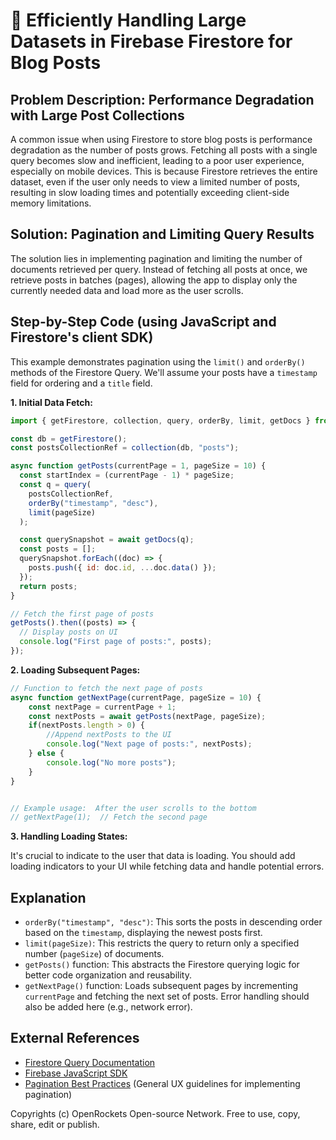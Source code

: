 # 🐞 Efficiently Handling Large Datasets in Firebase Firestore for Blog Posts


## Problem Description:  Performance Degradation with Large Post Collections

A common issue when using Firestore to store blog posts is performance degradation as the number of posts grows.  Fetching all posts with a single query becomes slow and inefficient, leading to a poor user experience, especially on mobile devices.  This is because Firestore retrieves the entire dataset, even if the user only needs to view a limited number of posts, resulting in slow loading times and potentially exceeding client-side memory limitations.


## Solution: Pagination and Limiting Query Results

The solution lies in implementing pagination and limiting the number of documents retrieved per query.  Instead of fetching all posts at once, we retrieve posts in batches (pages), allowing the app to display only the currently needed data and load more as the user scrolls.

## Step-by-Step Code (using JavaScript and Firestore's client SDK)

This example demonstrates pagination using the `limit()` and `orderBy()` methods of the Firestore Query.  We'll assume your posts have a `timestamp` field for ordering and a `title` field.

**1.  Initial Data Fetch:**

```javascript
import { getFirestore, collection, query, orderBy, limit, getDocs } from "firebase/firestore";

const db = getFirestore();
const postsCollectionRef = collection(db, "posts");

async function getPosts(currentPage = 1, pageSize = 10) {
  const startIndex = (currentPage - 1) * pageSize;
  const q = query(
    postsCollectionRef,
    orderBy("timestamp", "desc"),
    limit(pageSize)
  );

  const querySnapshot = await getDocs(q);
  const posts = [];
  querySnapshot.forEach((doc) => {
    posts.push({ id: doc.id, ...doc.data() });
  });
  return posts;
}

// Fetch the first page of posts
getPosts().then((posts) => {
  // Display posts on UI
  console.log("First page of posts:", posts);
});
```

**2.  Loading Subsequent Pages:**

```javascript
// Function to fetch the next page of posts
async function getNextPage(currentPage, pageSize = 10) {
    const nextPage = currentPage + 1;
    const nextPosts = await getPosts(nextPage, pageSize);
    if(nextPosts.length > 0) {
        //Append nextPosts to the UI
        console.log("Next page of posts:", nextPosts);
    } else {
        console.log("No more posts");
    }
}


// Example usage:  After the user scrolls to the bottom
// getNextPage(1);  // Fetch the second page
```

**3.  Handling Loading States:**

It's crucial to indicate to the user that data is loading. You should add loading indicators to your UI while fetching data and handle potential errors.


## Explanation

- `orderBy("timestamp", "desc")`: This sorts the posts in descending order based on the `timestamp`, displaying the newest posts first.
- `limit(pageSize)`: This restricts the query to return only a specified number (`pageSize`) of documents.
- `getPosts()` function:  This abstracts the Firestore querying logic for better code organization and reusability.
- `getNextPage()` function: Loads subsequent pages by incrementing `currentPage` and fetching the next set of posts.  Error handling should also be added here (e.g., network error).


## External References

- [Firestore Query Documentation](https://firebase.google.com/docs/firestore/query-data/queries)
- [Firebase JavaScript SDK](https://firebase.google.com/docs/web/setup)
- [Pagination Best Practices](https://uxdesign.cc/pagination-best-practices-d16a50e69600) (General UX guidelines for implementing pagination)


Copyrights (c) OpenRockets Open-source Network. Free to use, copy, share, edit or publish.

